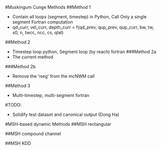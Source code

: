 #Muskingum Cunge Methods
##Method 1
* Contain all loops (segment, timestep) in Python, Call Only a single segment Fortran computation
* qd_curr, vel_curr, depth_curr = f(qd_prev, qup_prev, qup_curr, bw, tw, s0, n, twcc, ncc, cs, qlat) 

##Method 2
* Timestep loop python, Segment loop (by reach) fortran 
###Method 2a
* The current method

###Method 2b
* Remove the 'iseg' from the mcNWM call

##Method 3
* Multi-timestep, multi-segment fortran


#TODO:
* Solidify test dataset and canonical output (Dong Ha)

#MSH-based dynamic Methods
##MSH rectangular

##MSH compound channel 

##MSH KDD

